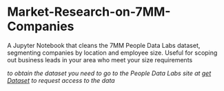 # Market-Research-on-7MM-Companies
A Jupyter Notebook that cleans the 7MM People Data Labs dataset, segmenting companies by location and employee size. Useful for scoping out business leads in your area who meet your size requirements

*to obtain the dataset you need to go to the People Data Labs site at [get Dataset](https://www.peopledatalabs.com/) to request access to the data*
